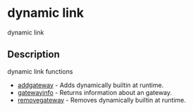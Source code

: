 

# dynamic link

dynamic link

## Description
dynamic link functions


* [addgateway](addgateway.md) - Adds dynamically builtin at runtime.
* [gatewayinfo](gatewayinfo.md) - Returns information about an gateway.
* [removegateway](removegateway.md) - Removes dynamically builtin at runtime.



